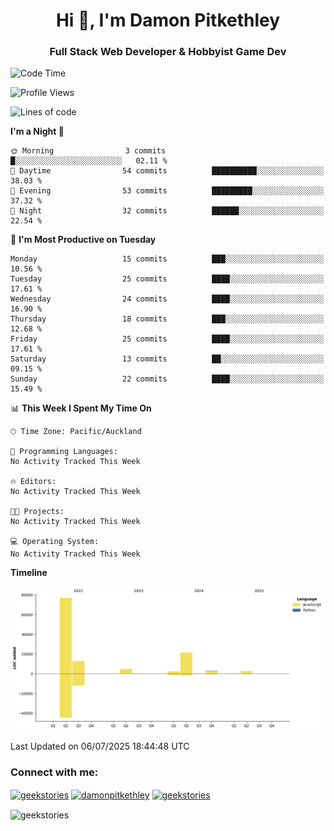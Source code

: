 <h1 align="center">Hi 👋, I'm Damon Pitkethley</h1>
<h3 align="center">Full Stack Web Developer & Hobbyist Game Dev</h3>

<!--START_SECTION:waka-->
![Code Time](http://img.shields.io/badge/Code%20Time-94%20hrs%208%20mins-blue)

![Profile Views](http://img.shields.io/badge/Profile%20Views-0-blue)

![Lines of code](https://img.shields.io/badge/From%20Hello%20World%20I%27ve%20Written-124.2%20thousand%20lines%20of%20code-blue)

**I'm a Night 🦉** 

```text
🌞 Morning                3 commits           █░░░░░░░░░░░░░░░░░░░░░░░░   02.11 % 
🌆 Daytime                54 commits          ██████████░░░░░░░░░░░░░░░   38.03 % 
🌃 Evening                53 commits          █████████░░░░░░░░░░░░░░░░   37.32 % 
🌙 Night                  32 commits          ██████░░░░░░░░░░░░░░░░░░░   22.54 % 
```
📅 **I'm Most Productive on Tuesday** 

```text
Monday                   15 commits          ███░░░░░░░░░░░░░░░░░░░░░░   10.56 % 
Tuesday                  25 commits          ████░░░░░░░░░░░░░░░░░░░░░   17.61 % 
Wednesday                24 commits          ████░░░░░░░░░░░░░░░░░░░░░   16.90 % 
Thursday                 18 commits          ███░░░░░░░░░░░░░░░░░░░░░░   12.68 % 
Friday                   25 commits          ████░░░░░░░░░░░░░░░░░░░░░   17.61 % 
Saturday                 13 commits          ██░░░░░░░░░░░░░░░░░░░░░░░   09.15 % 
Sunday                   22 commits          ████░░░░░░░░░░░░░░░░░░░░░   15.49 % 
```


📊 **This Week I Spent My Time On** 

```text
🕑︎ Time Zone: Pacific/Auckland

💬 Programming Languages: 
No Activity Tracked This Week

🔥 Editors: 
No Activity Tracked This Week

🐱‍💻 Projects: 
No Activity Tracked This Week

💻 Operating System: 
No Activity Tracked This Week
```

**Timeline**

![Lines of Code chart](https://raw.githubusercontent.com/GeekStories/GeekStories/main/assets/bar_graph.png)


 Last Updated on 06/07/2025 18:44:48 UTC
<!--END_SECTION:waka-->

<h3 align="left">Connect with me:</h3>
<p align="left">
<a href="https://twitter.com/geekstories" target="blank"><img align="center" src="https://raw.githubusercontent.com/rahuldkjain/github-profile-readme-generator/master/src/images/icons/Social/twitter.svg" alt="geekstories" height="30" width="40" /></a>
<a href="https://linkedin.com/in/damonpitkethley" target="blank"><img align="center" src="https://raw.githubusercontent.com/rahuldkjain/github-profile-readme-generator/master/src/images/icons/Social/linked-in-alt.svg" alt="damonpitkethley" height="30" width="40" /></a>
<a href="https://www.leetcode.com/geekstories" target="blank"><img align="center" src="https://raw.githubusercontent.com/rahuldkjain/github-profile-readme-generator/master/src/images/icons/Social/leet-code.svg" alt="geekstories" height="30" width="40" /></a>
</p>

<p><img align="center" src="https://github-readme-streak-stats.herokuapp.com/?user=geekstories&" alt="geekstories" /></p>

